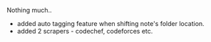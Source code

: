 
Nothing much..
- added auto tagging feature when shifting note's folder location.
- added 2 scrapers - codechef, codeforces etc.